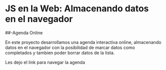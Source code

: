 # JS en la Web: Almacenando datos en el navegador

##-Agenda Online

En este proyecto desarrollamos una agenda interactiva online, almacenando datos en el navegador
con la posibilidad de marcar datos como completados y tambien poder borrar datos de la lista.

Les dejo el link para navegar la agenda
